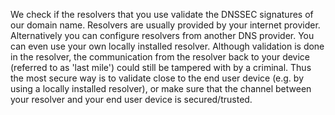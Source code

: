We check if the resolvers that you use validate the DNSSEC signatures of our domain name. Resolvers are usually provided by your internet provider. Alternatively you can configure resolvers from another DNS provider. You can even use your own locally installed resolver. Although validation is done in the resolver, the communication from the resolver back to your device (referred to as 'last mile') could still be tampered with by a criminal. Thus the most secure way is to validate close to the end user device (e.g. by using a locally installed resolver), or make sure that the channel between your resolver and your end user device is secured/trusted.
